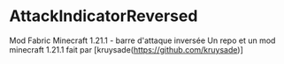 # AttackIndicatorReversed
Mod Fabric Minecraft 1.21.1 - barre d'attaque inversée
Un repo et un mod minecraft 1.21.1 fait par [kruysade(https://github.com/kruysade)]
